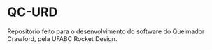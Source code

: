 # QC-URD
Repositório feito para o desenvolvimento do software do Queimador Crawford, pela UFABC Rocket Design.
